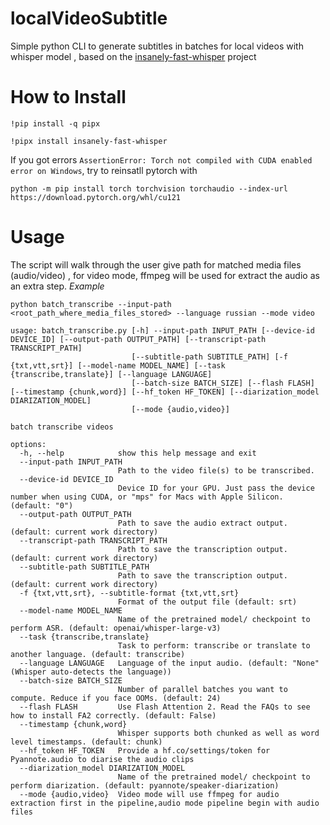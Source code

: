 # localVideoSubtitle

Simple python CLI to generate subtitles in batches for local videos with whisper model , based on the [insanely-fast-whisper](https://github.com/Vaibhavs10/insanely-fast-whisper) project

# How to Install 

```shell
!pip install -q pipx
```
```shell
!pipx install insanely-fast-whisper
```

If you got errors `AssertionError: Torch not compiled with CUDA enabled error on Windows`, try to reinsatll pytorch with

```shell
python -m pip install torch torchvision torchaudio --index-url https://download.pytorch.org/whl/cu121
```

# Usage
The script will walk through the user give path for matched media files (audio/video) , for video mode, ffmpeg will be used for extract the audio as an extra step.
*Example*
```shell
python batch_transcribe --input-path <root_path_where_media_files_stored> --language russian --mode video
```
```shell
usage: batch_transcribe.py [-h] --input-path INPUT_PATH [--device-id DEVICE_ID] [--output-path OUTPUT_PATH] [--transcript-path TRANSCRIPT_PATH]
                           [--subtitle-path SUBTITLE_PATH] [-f {txt,vtt,srt}] [--model-name MODEL_NAME] [--task {transcribe,translate}] [--language LANGUAGE]
                           [--batch-size BATCH_SIZE] [--flash FLASH] [--timestamp {chunk,word}] [--hf_token HF_TOKEN] [--diarization_model DIARIZATION_MODEL]
                           [--mode {audio,video}]

batch transcribe videos

options:
  -h, --help            show this help message and exit
  --input-path INPUT_PATH
                        Path to the video file(s) to be transcribed.
  --device-id DEVICE_ID
                        Device ID for your GPU. Just pass the device number when using CUDA, or "mps" for Macs with Apple Silicon. (default: "0")
  --output-path OUTPUT_PATH
                        Path to save the audio extract output. (default: current work directory)
  --transcript-path TRANSCRIPT_PATH
                        Path to save the transcription output. (default: current work directory)
  --subtitle-path SUBTITLE_PATH
                        Path to save the transcription output. (default: current work directory)
  -f {txt,vtt,srt}, --subtitle-format {txt,vtt,srt}
                        Format of the output file (default: srt)
  --model-name MODEL_NAME
                        Name of the pretrained model/ checkpoint to perform ASR. (default: openai/whisper-large-v3)
  --task {transcribe,translate}
                        Task to perform: transcribe or translate to another language. (default: transcribe)
  --language LANGUAGE   Language of the input audio. (default: "None" (Whisper auto-detects the language))
  --batch-size BATCH_SIZE
                        Number of parallel batches you want to compute. Reduce if you face OOMs. (default: 24)
  --flash FLASH         Use Flash Attention 2. Read the FAQs to see how to install FA2 correctly. (default: False)
  --timestamp {chunk,word}
                        Whisper supports both chunked as well as word level timestamps. (default: chunk)
  --hf_token HF_TOKEN   Provide a hf.co/settings/token for Pyannote.audio to diarise the audio clips
  --diarization_model DIARIZATION_MODEL
                        Name of the pretrained model/ checkpoint to perform diarization. (default: pyannote/speaker-diarization)
  --mode {audio,video}  Video mode will use ffmpeg for audio extraction first in the pipeline,audio mode pipeline begin with audio files
```
